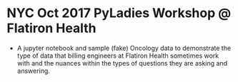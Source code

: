 # NYC Oct 2017 PyLadies Workshop @ Flatiron Health

- A jupyter notebook and sample (fake) Oncology data to demonstrate the type of data that billing engineers at Flatiron Health sometimes work with and the nuances within the types of questions they are asking and answering. 
